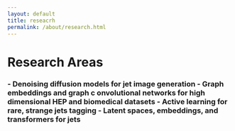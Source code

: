 ```yaml
---
layout: default
title: reseacrh
permalink: /about/research.html
---
```


# Research Areas
<h3>
 - Denoising diffusion models for jet image generation 
 - Graph embeddings and graph c onvolutional networks for high dimensional HEP and biomedical datasets
 - Active learning for rare, strange jets tagging
 - Latent spaces, embeddings, and transformers for jets
</h3>
